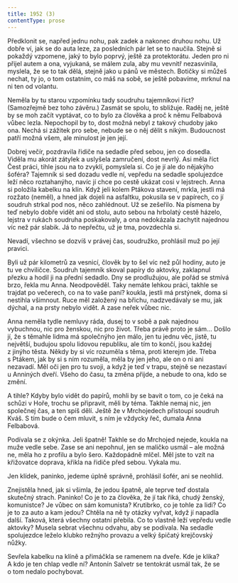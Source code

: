```yaml
---
title: 1952 (3)
contentType: prose
---
```


  

Předklonit se, napřed jednu nohu, pak zadek a nakonec druhou nohu. Už dobře ví, jak se do auta leze, za posledních pár let se to naučila. Stejně si pokaždý vzpomene, jaký to bylo poprvý, ještě za protektorátu. Jeden pro ni přijel autem a ona, vyjukaná, se málem zula, aby mu vevnitř nezasvinila, myslela, že se to tak dělá, stejně jako u pánů ve městech. Botičky si můžeš nechat, ty jo, o tom ostatním, co máš na sobě, se ještě pobavíme, mrknul na ni ten od volantu.

Neměla by tu starou vzpomínku tady soudruhu tajemníkovi říct? (Samozřejmě bez toho závěru.) Zasmát se spolu, to sbližuje. Raděj ne, ještě by se moh začít vyptávat, co to bylo za člověka a proč k němu Felbabová vůbec lezla. Nepochopil by to, dost možná nebyl z takový chudoby jako ona. Nechá si zážitek pro sebe, nebude se o něj dělit s nikým. Budoucnost patří možná všem, ale minulost je jen její.

Dobrej večír, pozdravila řidiče na sedadle před sebou, jen co dosedla. Viděla mu akorát zátylek a uslyšela zamručení, dost nevrlý. Asi měla říct Čest práci, tihle jsou na to zvyklí, pomyslela si. Co je jí ale do nějakýho šoféra? Tajemník si sed dozadu vedle ní, vepředu na sedadle spolujezdce leží něco roztahanýho, navíc jí chce po cestě ukázat cosi v lejstrech. Anna si položila kabelku na klín. Když jeli kolem Ptákova stavení, mrkla, jestli má rozžato (neměl), a hned jak dojeli na asfaltku, pokusila se v papírech, co jí soudruh strkal pod nos, něco zahlédnout. Už se zešeřilo. Na písmena by teď nebylo dobře vidět ani od stolu, auto sebou na hrbolatý cestě házelo, lejstra v rukách soudruha poskakovaly, a ona nedokázala zachytit najednou víc než pár slabik. Já to nepřečtu, už je tma, povzdechla si.

Nevadí, všechno se dozvíš v právej čas, soudružko, prohlásil muž po její pravici.

Byli už pár kilometrů za vesnicí, člověk by to šel víc než půl hodiny, auto je tu ve chviličce. Soudruh tajemník skoval papíry do aktovky, zaklapnul přezku a hodil ji na přední sedadlo. Dny se prodlužujou, ale pořád se stmívá brzo, řekla mu Anna. Neodpověděl. Taky nemáte lehkou práci, takhle se trajdat po večerech, co na to vaše paní? koukla, jestli má prstýnek, doma si nestihla všimnout. Ruce měl založený na břichu, nadzvedávaly se mu, jak dýchal, a na prsty nebylo vidět. A zase neřek vůbec nic.

Anna neměla tydle nemluvy ráda, dusej to v sobě a pak najednou vybuchnou, nic pro ženskou, nic pro život. Třeba právě proto je sám… Došlo jí, že s těmahle lidma má společnýho jen málo, jen tu jednu věc, jistě, tu největší, budujou spolu lidovou republiku, ale tím to končí, jsou každej z jinýho těsta. Někdy by si víc rozuměla s těma, proti kterejm jde. Třeba s Ptákem, jak by si s ním rozuměla, měla by jen jeho, ale on o ni ani nezavadí. Měl oči jen pro tu svoji, a když je teď v trapu, stejně se nezastaví u Anniných dveří. Všeho do času, ta změna přijde, a nebude to ona, kdo se změní.

A tihle? Kdyby bylo vidět do papírů, mohli by se bavit o tom, co je čeká na schůzi v Hoře, trochu se připravit, měli by téma. Takhle nemaj nic, jen společnej čas, a ten spíš dělí. Ještě že v Mrchojedech přistoupí soudruh Kváš. S tím bude o čem mluvit, s ním je vždycky řeč, dumala Anna Felbabová.

Podívala se z okýnka. Jeli špatně! Takhle se do Mrchojed nejede, koukla na muže vedle sebe. Zase se ani nepohnul, jen se maličko usmál – ale možná ne, měla ho z profilu a bylo šero. Každopádně mlčel. Měl jste to vzít na křižovatce doprava, křikla na řidiče před sebou. Vykala mu.

Jen klídek, paninko, jedeme úplně správně, prohlásil šofér, ani se neohlíd.

Znejistěla hned, jak si všimla, že jedou špatně, ale teprve teď dostala skutečný strach. Paninko! Co je to za člověka, že jí tak řiká, chudý ženský, komunistce? Je vůbec on sám komunista? Krutibrko, co je tohle za lidi? Co je to za auto a kam jedou? Chtěla na ně ty otázky vyřvat, když jí napadla další. Taková, která všechny ostatní přebila. Co to vlastně leží vepředu vedle aktovky? Musela sebrat všechnu odvahu, aby se podívala. Na sedadle spolujezdce leželo klubko režnýho provazu a velký špičatý krejčovský nůžky.

Sevřela kabelku na klíně a přimáčkla se ramenem na dveře. Kde je klika? A kdo je ten chlap vedle ní? Antonín Salvetr se tentokrát usmál tak, že se o tom nedalo pochybovat.
